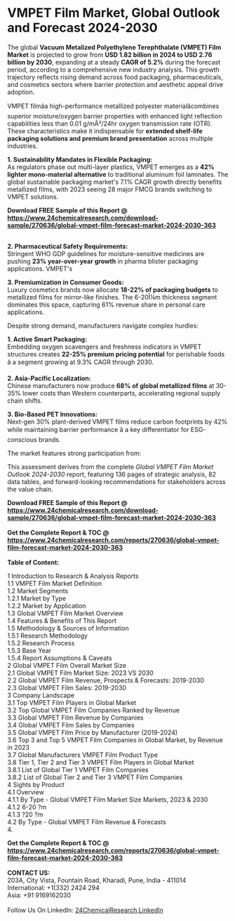 <h1>VMPET Film Market, Global Outlook and Forecast 2024-2030</h1><p>The global <strong>Vacuum Metalized Polyethylene Terephthalate (VMPET) Film Market</strong> is projected to grow from <strong>USD 1.82 billion in 2024 to USD 2.76 billion by 2030</strong>, expanding at a steady <strong>CAGR of 5.2%</strong> during the forecast period, according to a comprehensive new industry analysis. This growth trajectory reflects rising demand across food packaging, pharmaceuticals, and cosmetics sectors where barrier protection and aesthetic appeal drive adoption.</p><p>VMPET filmâa high-performance metallized polyester materialâcombines superior moisture/oxygen barrier properties with enhanced light reflection capabilities less than 0.01 g/mÂ²/24hr oxygen transmission rate (OTR). These characteristics make it indispensable for <strong>extended shelf-life packaging solutions and premium brand presentation</strong> across multiple industries.</p><p><strong>1. Sustainability Mandates in Flexible Packaging:</strong><br>
As regulators phase out multi-layer plastics, VMPET emerges as a <strong>42% lighter mono-material alternative</strong> to traditional aluminum foil laminates. The global sustainable packaging market's 7.1% CAGR growth directly benefits metallized films, with 2023 seeing 28 major FMCG brands switching to VMPET solutions.</p><div><b>Download FREE Sample of this Report @ 
            <a href="https://www.24chemicalresearch.com/download-sample/270636/global-vmpet-film-forecast-market-2024-2030-363">
            https://www.24chemicalresearch.com/download-sample/270636/global-vmpet-film-forecast-market-2024-2030-363</a></b></div><br><p><strong>2. Pharmaceutical Safety Requirements:</strong><br>
Stringent WHO GDP guidelines for moisture-sensitive medicines are pushing <strong>23% year-over-year growth</strong> in pharma blister packaging applications. VMPET's 

</p><p><strong>3. Premiumization in Consumer Goods:</strong><br>
Luxury cosmetics brands now allocate <strong>18-22% of packaging budgets</strong> to metallized films for mirror-like finishes. The 6-20Î¼m thickness segment dominates this space, capturing 61% revenue share in personal care applications.</p><p>Despite strong demand, manufacturers navigate complex hurdles:</p><p><strong>1. Active Smart Packaging:</strong><br>
Embedding oxygen scavengers and freshness indicators in VMPET structures creates <strong>22-25% premium pricing potential</strong> for perishable foods â a segment growing at 9.3% CAGR through 2030.</p><p><strong>2. Asia-Pacific Localization:</strong><br>
Chinese manufacturers now produce <strong>68% of global metallized films</strong> at 30-35% lower costs than Western counterparts, accelerating regional supply chain shifts.</p><p><strong>3. Bio-Based PET Innovations:</strong><br>
Next-gen 30% plant-derived VMPET films reduce carbon footprints by 42% while maintaining barrier performance â a key differentiator for ESG-conscious brands.</p><p>The market features strong participation from:</p><p>This assessment derives from the complete <em>Global VMPET Film Market Outlook 2024-2030</em> report, featuring 136 pages of strategic analysis, 82 data tables, and forward-looking recommendations for stakeholders across the value chain.</p><div><b>Download FREE Sample of this Report @ 
            <a href="https://www.24chemicalresearch.com/download-sample/270636/global-vmpet-film-forecast-market-2024-2030-363">
            https://www.24chemicalresearch.com/download-sample/270636/global-vmpet-film-forecast-market-2024-2030-363</a></b></div><br><div><b>Get the Complete Report & TOC @ 
            <a href="https://www.24chemicalresearch.com/reports/270636/global-vmpet-film-forecast-market-2024-2030-363">
            https://www.24chemicalresearch.com/reports/270636/global-vmpet-film-forecast-market-2024-2030-363</a></b></div><br>
            <b>Table of Content:</b><p>1 Introduction to Research & Analysis Reports<br />
    1.1 VMPET Film Market Definition<br />
    1.2 Market Segments<br />
        1.2.1 Market by Type<br />
        1.2.2 Market by Application<br />
    1.3 Global VMPET Film Market Overview<br />
    1.4 Features & Benefits of This Report<br />
    1.5 Methodology & Sources of Information<br />
        1.5.1 Research Methodology<br />
        1.5.2 Research Process<br />
        1.5.3 Base Year<br />
        1.5.4 Report Assumptions & Caveats<br />
2 Global VMPET Film Overall Market Size<br />
    2.1 Global VMPET Film Market Size: 2023 VS 2030<br />
    2.2 Global VMPET Film Revenue, Prospects & Forecasts: 2019-2030<br />
    2.3 Global VMPET Film Sales: 2019-2030<br />
3 Company Landscape<br />
    3.1 Top VMPET Film Players in Global Market<br />
    3.2 Top Global VMPET Film Companies Ranked by Revenue<br />
    3.3 Global VMPET Film Revenue by Companies<br />
    3.4 Global VMPET Film Sales by Companies<br />
    3.5 Global VMPET Film Price by Manufacturer (2019-2024)<br />
    3.6 Top 3 and Top 5 VMPET Film Companies in Global Market, by Revenue in 2023<br />
    3.7 Global Manufacturers VMPET Film Product Type<br />
    3.8 Tier 1, Tier 2 and Tier 3 VMPET Film Players in Global Market<br />
        3.8.1 List of Global Tier 1 VMPET Film Companies<br />
        3.8.2 List of Global Tier 2 and Tier 3 VMPET Film Companies<br />
4 Sights by Product<br />
    4.1 Overview<br />
        4.1.1 By Type - Global VMPET Film Market Size Markets, 2023 & 2030<br />
        4.1.2 6-20 ?m<br />
        4.1.3 ?20 ?m<br />
    4.2 By Type - Global VMPET Film Revenue & Forecasts<br />
        4.</p><div><b>Get the Complete Report & TOC @ 
            <a href="https://www.24chemicalresearch.com/reports/270636/global-vmpet-film-forecast-market-2024-2030-363">
            https://www.24chemicalresearch.com/reports/270636/global-vmpet-film-forecast-market-2024-2030-363</a></b></div><br><b>CONTACT US:</b><br>
            203A, City Vista, Fountain Road, Kharadi, Pune, India - 411014<br>
            International: +1(332) 2424 294<br>
            Asia: +91 9169162030 <br><br>
            Follow Us On LinkedIn: <a href="https://www.linkedin.com/company/24chemicalresearch/">24ChemicalResearch LinkedIn</a>